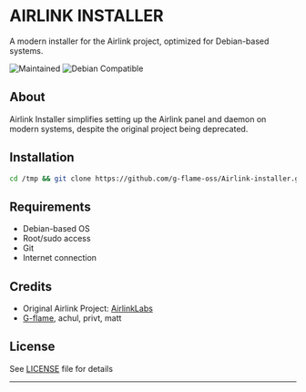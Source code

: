 # AIRLINK INSTALLER
A modern installer for the Airlink project, optimized for Debian-based systems.

![Maintained](https://img.shields.io/badge/Maintained-yes-green.svg)
![Debian Compatible](https://img.shields.io/badge/Debian-Compatible-blue)

## About

Airlink Installer simplifies setting up the Airlink panel and daemon on modern systems, despite the original project being deprecated.

## Installation

```bash
cd /tmp && git clone https://github.com/g-flame-oss/Airlink-installer.git && sudo bash /tmp/Airlink-installer/script.sh
```

## Requirements

- Debian-based OS
- Root/sudo access
- Git
- Internet connection

## Credits

- Original Airlink Project: [AirlinkLabs](https://github.com/airlinklabs)
- [G-flame](https://github.com/g-flame), achul, privt, matt

## License

See [LICENSE](LICENSE) file for details

---
